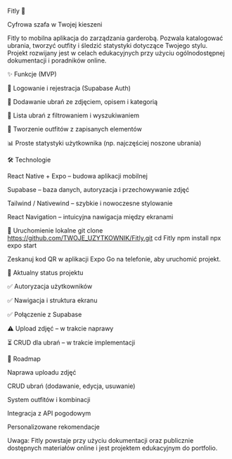 Fitly 👕

Cyfrowa szafa w Twojej kieszeni

Fitly to mobilna aplikacja do zarządzania garderobą. Pozwala katalogować ubrania, tworzyć outfity i śledzić statystyki dotyczące Twojego stylu. Projekt rozwijany jest w celach edukacyjnych przy użyciu ogólnodostępnej dokumentacji i poradników online.

✨ Funkcje (MVP)

🔐 Logowanie i rejestracja (Supabase Auth)

📸 Dodawanie ubrań ze zdjęciem, opisem i kategorią

🧾 Lista ubrań z filtrowaniem i wyszukiwaniem

👗 Tworzenie outfitów z zapisanych elementów

📊 Proste statystyki użytkownika (np. najczęściej noszone ubrania)

🛠 Technologie

React Native + Expo – budowa aplikacji mobilnej

Supabase – baza danych, autoryzacja i przechowywanie zdjęć

Tailwind / Nativewind – szybkie i nowoczesne stylowanie

React Navigation – intuicyjna nawigacja między ekranami

🚀 Uruchomienie lokalne git clone https://github.com/TWOJE_UZYTKOWNIK/Fitly.git cd Fitly npm install npx expo start

Zeskanuj kod QR w aplikacji Expo Go na telefonie, aby uruchomić projekt.

📌 Aktualny status projektu

✅ Autoryzacja użytkowników

✅ Nawigacja i struktura ekranu

✅ Połączenie z Supabase

⚠️ Upload zdjęć – w trakcie naprawy

⏳ CRUD dla ubrań – w trakcie implementacji

📅 Roadmap

Naprawa uploadu zdjęć

CRUD ubrań (dodawanie, edycja, usuwanie)

System outfitów i kombinacji

Integracja z API pogodowym

Personalizowane rekomendacje

Uwaga: Fitly powstaje przy użyciu dokumentacji oraz publicznie dostępnych materiałów online i jest projektem edukacyjnym do portfolio.
